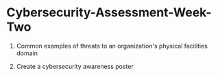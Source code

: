 # Cybersecurity-Assessment-Week-Two

1. Common examples of threats to an organization's physical facilities domain

2. Create a cybersecurity awareness poster 

